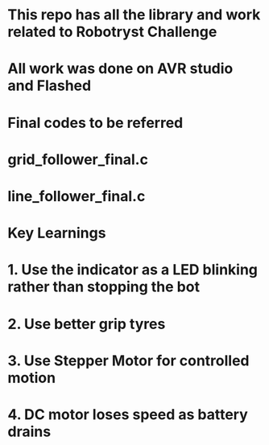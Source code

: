 # This repo has all the library and work related to Robotryst Challenge
# All work was done on AVR studio and Flashed

# Final codes to be referred
# grid_follower_final.c
# line_follower_final.c

# Key Learnings
# 1. Use the indicator as a LED blinking rather than stopping the bot
# 2. Use better grip tyres
# 3. Use Stepper Motor for controlled motion
# 4. DC motor loses speed as battery drains

